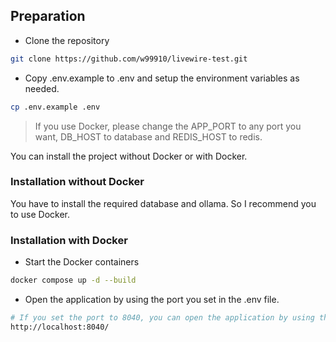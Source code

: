 ## Preparation

- Clone the repository
```bash
git clone https://github.com/w99910/livewire-test.git  
```

- Copy .env.example to .env and setup the environment variables as needed.
```bash
cp .env.example .env
```

> If you use Docker, please change the APP_PORT to any port you want, DB_HOST to database and REDIS_HOST to redis.


You can install the project without Docker or with Docker.

### Installation without Docker

You have to install the required database and ollama. So I recommend you to use Docker.

### Installation with Docker

- Start the Docker containers
```bash
docker compose up -d --build
```

- Open the application by using the port you set in the .env file. 
```bash
# If you set the port to 8040, you can open the application by using the following URL.
http://localhost:8040/
```